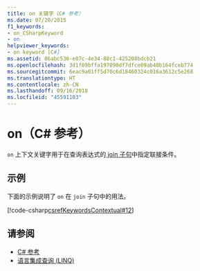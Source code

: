 ```yaml
---
title: on 关键字（C# 参考）
ms.date: 07/20/2015
f1_keywords:
- on_CSharpKeyword
- on
helpviewer_keywords:
- on keyword [C#]
ms.assetid: 06abc536-e07c-4e34-88c1-425208bdcb21
ms.openlocfilehash: 3d1f09bffa197090df7dfce09ab40b164fceb774
ms.sourcegitcommit: 6eac9a01ff5d70c6d18460324c016a3612c5e268
ms.translationtype: HT
ms.contentlocale: zh-CN
ms.lasthandoff: 09/16/2018
ms.locfileid: "45591103"
---
```

# <a name="on-c-reference"></a>on（C# 参考）

`on` 上下文关键字用于在查询表达式的[ join 子句](join-clause.md)中指定联接条件。

## <a name="example"></a>示例

下面的示例说明了 `on` 在 `join` 子句中的用法。

[!code-csharp[csrefKeywordsContextual#12](~/samples/snippets/csharp/VS_Snippets_VBCSharp/csrefKeywordsContextual/CS/csrefKeywordsContextual.cs#12)]

## <a name="see-also"></a>请参阅

- [C# 参考](../index.md)
- [语言集成查询 (LINQ)](../../linq/index.md)